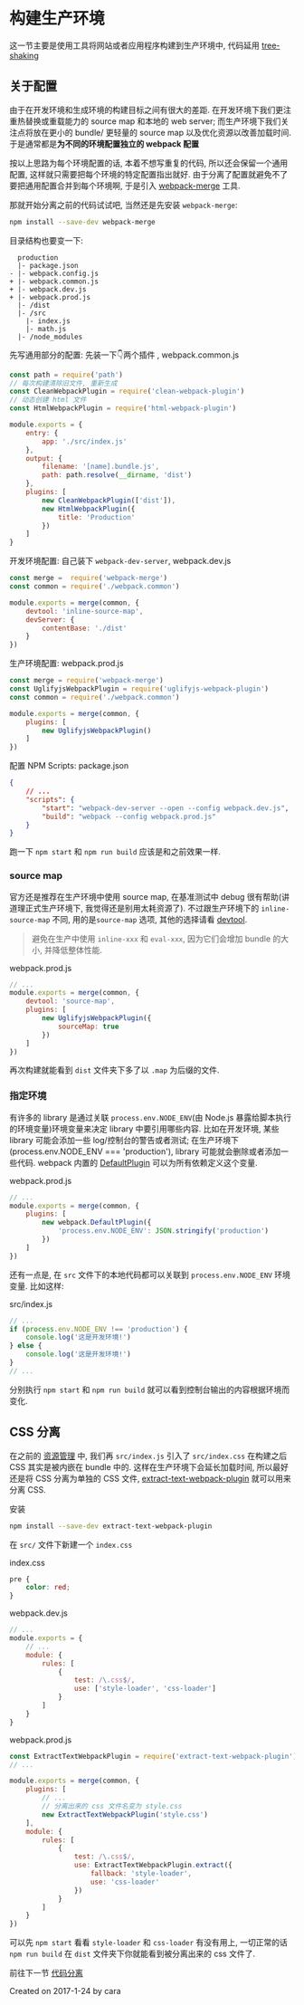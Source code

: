 # 构建生产环境
这一节主要是使用工具将网站或者应用程序构建到生产环境中, 代码延用 [tree-shaking](https://github.com/Caraws/webpack-demo/tree/master/tree-shaking)

## 关于配置
由于在开发环境和生成环境的构建目标之间有很大的差距. 在开发环境下我们更注重热替换或重载能力的 source map 和本地的 web server; 而生产环境下我们关注点将放在更小的 bundle/ 更轻量的 source map 以及优化资源以改善加载时间. 于是通常都是**为不同的环境配置独立的 webpack 配置**

按以上思路为每个环境配置的话, 本着不想写重复的代码, 所以还会保留一个通用配置, 这样就只需要把每个环境的特定配置指出就好. 由于分离了配置就避免不了要把通用配置合并到每个环境啊, 于是引入 [webpack-merge](https://github.com/survivejs/webpack-merge) 工具.

那就开始分离之前的代码试试吧, 当然还是先安装 `webpack-merge`:
```zsh
npm install --save-dev webpack-merge
```

目录结构也要变一下:
```shell
  production
  |- package.json
- |- webpack.config.js
+ |- webpack.common.js
+ |- webpack.dev.js
+ |- webpack.prod.js
  |- /dist
  |- /src
    |- index.js
    |- math.js
  |- /node_modules
```

先写通用部分的配置: 先装一下👇两个插件 , webpack.common.js
```js
const path = require('path')
// 每次构建清除旧文件, 重新生成
const CleanWebpackPlugin = require('clean-webpack-plugin')
// 动态创建 html 文件
const HtmlWebpackPlugin = require('html-webpack-plugin')

module.exports = {
    entry: {
        app: './src/index.js'
    },
    output: {
        filename: '[name].bundle.js',
        path: path.resolve(__dirname, 'dist')
    },
    plugins: [
        new CleanWebpackPlugin(['dist']),
        new HtmlWebpackPlugin({
            title: 'Production'
        })
    ]
}
```

开发环境配置: 自己装下 `webpack-dev-server`, webpack.dev.js
```js
const merge =  require('webpack-merge')
const common = require('./webpack.common')

module.exports = merge(common, {
    devtool: 'inline-source-map',
    devServer: {
        contentBase: './dist'
    }
})
```

生产环境配置: webpack.prod.js
```js
const merge = require('webpack-merge')
const UglifyjsWebpackPlugin = require('uglifyjs-webpack-plugin')
const common = require('./webpack.common')

module.exports = merge(common, {
    plugins: [
        new UglifyjsWebpackPlugin()
    ]
})
```

配置 NPM Scripts: package.json
```json
{
    // ...
    "scripts": {
        "start": "webpack-dev-server --open --config webpack.dev.js",
        "build": "webpack --config webpack.prod.js"
    }
}
```
跑一下 `npm start` 和 `npm run build` 应该是和之前效果一样.

### source map
官方还是推荐在生产环境中使用 source map, 在基准测试中 debug 很有帮助(讲道理正式生产环境下, 我觉得还是别用太耗资源了). 不过跟生产环境下的 `inline-source-map` 不同, 用的是`source-map` 选项, 其他的选择请看 [devtool](https://doc.webpack-china.org/configuration/devtool).

> 避免在生产中使用 `inline-xxx` 和 `eval-xxx`, 因为它们会增加 bundle 的大小, 并降低整体性能.

webpack.prod.js
```js
// ...
module.exports = merge(common, {
    devtool: 'source-map',
    plugins: [
        new UglifyjsWebpackPlugin({
            sourceMap: true
        })
    ]
})
```
再次构建就能看到 `dist` 文件夹下多了以 `.map` 为后缀的文件.

### 指定环境
有许多的 library 是通过关联 `process.env.NODE_ENV`(由 Node.js 暴露给脚本执行的环境变量)环境变量来决定 library 中要引用哪些内容. 比如在开发环境, 某些 library 可能会添加一些 log/控制台的警告或者测试; 在生产环境下(process.env.NODE_ENV === 'production'), library 可能就会删除或者添加一些代码. webpack 内置的 [DefaultPlugin](https://doc.webpack-china.org/plugins/define-plugin) 可以为所有依赖定义这个变量.

webpack.prod.js
```js
// ...
module.exports = merge(common, {
    plugins: [
        new webpack.DefaultPlugin({
            'process.env.NODE_ENV': JSON.stringify('production')
        })
    ]
})
```

还有一点是, 在 `src` 文件下的本地代码都可以关联到 `process.env.NODE_ENV` 环境变量. 比如这样:

src/index.js
```js
// ...
if (process.env.NODE_ENV !== 'production') {
    console.log('这是开发环境!')
} else {
    console.log('这是开发环境!')
}
// ...
```

分别执行 `npm start` 和 `npm run build` 就可以看到控制台输出的内容根据环境而变化.

## CSS 分离
在之前的 [资源管理](https://github.com/Caraws/webpack-demo/tree/master/asset) 中, 我们再 `src/index.js` 引入了 `src/index.css` 在构建之后 CSS 其实是被内嵌在 bundle 中的. 这样在生产环境下会延长加载时间, 所以最好还是将 CSS 分离为单独的 CSS 文件, [extract-text-webpack-plugin](https://doc.webpack-china.org/plugins/extract-text-webpack-plugin) 就可以用来分离 CSS.

安装
```zsh
npm install --save-dev extract-text-webpack-plugin
```

在 `src/` 文件下新建一个 `index.css`

index.css
```css
pre {
    color: red;
}
```

webpack.dev.js
```js
// ...
module.exports = {
    // ...
    module: {
        rules: [
            {
                test: /\.css$/,
                use: ['style-loader', 'css-loader']
            }
        ]
    }
}
```

webpack.prod.js
```js
const ExtractTextWebpackPlugin = require('extract-text-webpack-plugin')
// ...

module.exports = merge(common, {
    plugins: [
        // ...
        // 分离出来的 css 文件名变为 style.css
        new ExtractTextWebpackPlugin('style.css')
    ],
    module: {
        rules: [
            {
                test: /\.css$/,
                use: ExtractTextWebpackPlugin.extract({
                    fallback: 'style-loader',
                    use: 'css-loader'
                })
            }
        ]
    }
})
```

可以先 `npm start` 看看 `style-loader` 和 `css-loader` 有没有用上, 一切正常的话 `npm run build` 在 `dist` 文件夹下你就能看到被分离出来的 css 文件了.

前往下一节 [代码分离](https://github.com/Caraws/webpack-demo/tree/master/code-split)

Created on 2017-1-24 by cara

